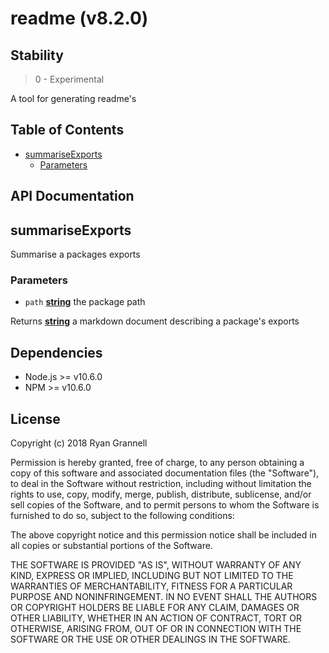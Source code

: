 
# readme (v8.2.0)

## Stability

> 0 - Experimental

A tool for generating readme&#39;s





## Table of Contents

- [summariseExports](#summariseexports)
  * [Parameters](#parameters)

## API Documentation

<!-- Generated by documentation.js. Update this documentation by updating the source code. -->

## summariseExports

Summarise a packages exports

### Parameters

-   `path` **[string][1]** the package path

Returns **[string][1]** a markdown document describing a package's exports

[1]: https://developer.mozilla.org/docs/Web/JavaScript/Reference/Global_Objects/String


## Dependencies

- Node.js >= v10.6.0
- NPM >= v10.6.0

## License

Copyright (c) 2018 Ryan Grannell

Permission is hereby granted, free of charge, to any person obtaining a copy of this software and associated documentation files (the "Software"), to deal in the Software without restriction, including without limitation the rights to use, copy, modify, merge, publish, distribute, sublicense, and/or sell copies of the Software, and to permit persons to whom the Software is furnished to do so, subject to the following conditions:

The above copyright notice and this permission notice shall be included in all copies or substantial portions of the Software.

THE SOFTWARE IS PROVIDED "AS IS", WITHOUT WARRANTY OF ANY KIND, EXPRESS OR IMPLIED, INCLUDING BUT NOT LIMITED TO THE WARRANTIES OF MERCHANTABILITY, FITNESS FOR A PARTICULAR PURPOSE AND NONINFRINGEMENT. IN NO EVENT SHALL THE AUTHORS OR COPYRIGHT HOLDERS BE LIABLE FOR ANY CLAIM, DAMAGES OR OTHER LIABILITY, WHETHER IN AN ACTION OF CONTRACT, TORT OR OTHERWISE, ARISING FROM, OUT OF OR IN CONNECTION WITH THE SOFTWARE OR THE USE OR OTHER DEALINGS IN THE SOFTWARE.
